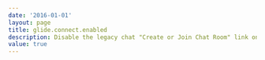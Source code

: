 ```yaml
---
date: '2016-01-01'
layout: page
title: glide.connect.enabled
description: Disable the legacy chat "Create or Join Chat Room" link on the Incident form (Must have Chat plugin enabled to see link)
value: true 
---
```

